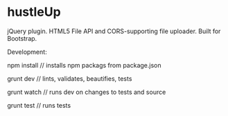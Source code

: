 hustleUp
========

jQuery plugin. HTML5 File API and CORS-supporting file uploader. Built for Bootstrap.

Development:

npm install // installs npm packags from package.json

grunt dev // lints, validates, beautifies, tests

grunt watch // runs dev on changes to tests and source

grunt test // runs tests


